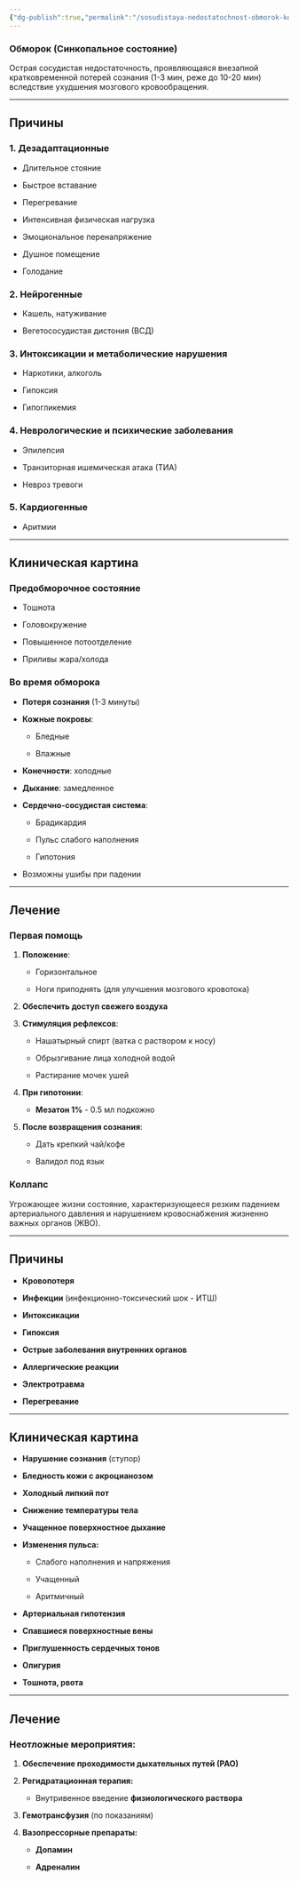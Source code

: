 ```yaml
---
{"dg-publish":true,"permalink":"/sosudistaya-nedostatochnost-obmorok-kollaps/"}
---
```


### **Обморок (Синкопальное состояние)**

Острая сосудистая недостаточность, проявляющаяся внезапной кратковременной потерей сознания (1-3 мин, реже до 10-20 мин) вследствие ухудшения мозгового кровообращения.

---

## **Причины**

### **1. Дезадаптационные**

- Длительное стояние
    
- Быстрое вставание
    
- Перегревание
    
- Интенсивная физическая нагрузка
    
- Эмоциональное перенапряжение
    
- Душное помещение
    
- Голодание
    

### **2. Нейрогенные**

- Кашель, натуживание
    
- Вегетососудистая дистония (ВСД)
    

### **3. Интоксикации и метаболические нарушения**

- Наркотики, алкоголь
    
- Гипоксия
    
- Гипогликемия
    

### **4. Неврологические и психические заболевания**

- Эпилепсия
    
- Транзиторная ишемическая атака (ТИА)
    
- Невроз тревоги
    

### **5. Кардиогенные**

- Аритмии
    

---

## **Клиническая картина**

### **Предобморочное состояние**

- Тошнота
    
- Головокружение
    
- Повышенное потоотделение
    
- Приливы жара/холода
    

### **Во время обморока**

- **Потеря сознания** (1-3 минуты)
    
- **Кожные покровы**:
    
    - Бледные
        
    - Влажные
        
- **Конечности**: холодные
    
- **Дыхание**: замедленное
    
- **Сердечно-сосудистая система**:
    
    - Брадикардия
        
    - Пульс слабого наполнения
        
    - Гипотония
        
- Возможны ушибы при падении
    

---

## **Лечение**

### **Первая помощь**

1. **Положение**:
    
    - Горизонтальное
        
    - Ноги приподнять (для улучшения мозгового кровотока)
        
2. **Обеспечить доступ свежего воздуха**
    
3. **Стимуляция рефлексов**:
    
    - Нашатырный спирт (ватка с раствором к носу)
        
    - Обрызгивание лица холодной водой
        
    - Растирание мочек ушей
        
4. **При гипотонии**:
    
    - **Мезатон 1%** - 0.5 мл подкожно
        
5. **После возвращения сознания**:
    
    - Дать крепкий чай/кофе
        
    - Валидол под язык


### **Коллапс**

Угрожающее жизни состояние, характеризующееся резким падением артериального давления и нарушением кровоснабжения жизненно важных органов (ЖВО).

---

## **Причины**

- **Кровопотеря**
    
- **Инфекции** (инфекционно-токсический шок - ИТШ)
    
- **Интоксикации**
    
- **Гипоксия**
    
- **Острые заболевания внутренних органов**
    
- **Аллергические реакции**
    
- **Электротравма**
    
- **Перегревание**
    

---

## **Клиническая картина**

- **Нарушение сознания** (ступор)
    
- **Бледность кожи с акроцианозом**
    
- **Холодный липкий пот**
    
- **Снижение температуры тела**
    
- **Учащенное поверхностное дыхание**
    
- **Изменения пульса:**
    
    - Слабого наполнения и напряжения
        
    - Учащенный
        
    - Аритмичный
        
- **Артериальная гипотензия**
    
- **Спавшиеся поверхностные вены**
    
- **Приглушенность сердечных тонов**
    
- **Олигурия**
    
- **Тошнота, рвота**
    

---

## **Лечение**

### **Неотложные мероприятия:**

1. **Обеспечение проходимости дыхательных путей (РАО)**
    
2. **Регидратационная терапия:**
    
    - Внутривенное введение **физиологического раствора**
        
3. **Гемотрансфузия** (по показаниям)
    
4. **Вазопрессорные препараты:**
    
    - **Допамин**
        
    - **Адреналин**